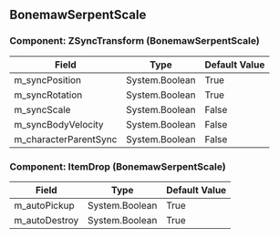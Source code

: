 ## BonemawSerpentScale

### Component: ZSyncTransform (BonemawSerpentScale)

|Field|Type|Default Value|
|---|---|---|
|m_syncPosition|System.Boolean|True|
|m_syncRotation|System.Boolean|True|
|m_syncScale|System.Boolean|False|
|m_syncBodyVelocity|System.Boolean|False|
|m_characterParentSync|System.Boolean|False|

### Component: ItemDrop (BonemawSerpentScale)

|Field|Type|Default Value|
|---|---|---|
|m_autoPickup|System.Boolean|True|
|m_autoDestroy|System.Boolean|True|

